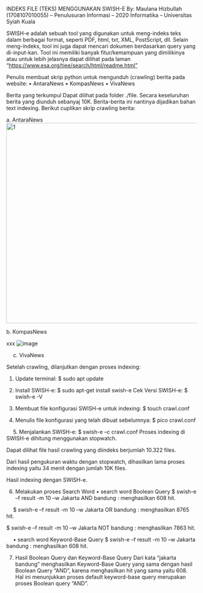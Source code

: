 INDEKS FILE (TEKS) MENGGUNAKAN SWISH-E
By: 	Maulana Hizbullah (1708107010055) – Penulusuran Informasi – 2020
Informatika – Universitas Syiah Kuala

SWISH-e adalah sebuah tool yang digunakan untuk meng-indeks teks dalam berbagai format, seperti PDF, html, txt, XML, PostScript, dll. Selain meng-indeks, tool ini juga dapat mencari dokumen berdasarkan query yang di-input-kan. Tool ini memiliki banyak fitur/kemampuan yang dimilikinya atau untuk lebih jelasnya dapat dilihat pada laman “https://www.esa.org/tiee/search/html/readme.html”

Penulis membuat skrip python untuk mengunduh (crawling) berita pada website:
•	AntaraNews
•	KompasNews
•	VivaNews

Berita yang terkumpul Dapat dilihat pada folder ./file. Secara keseluruhan berita yang diunduh sebanyaj 10K. Berita-berita ini nantinya dijadikan bahan text indexing. Berikut cuplikan skrip crawling berita:

a.	AntaraNews
<img width="530" alt="1" src="https://user-images.githubusercontent.com/49058895/97707301-aef62080-1ae9-11eb-866f-79c8dbf508e1.png">

b.	KompasNews
 
 
xxx
![image](https://user-images.githubusercontent.com/49058895/97707470-ec5aae00-1ae9-11eb-8598-3446f65ac0e8.png)

 
c.	VivaNews
 
 

Setelah crawling, dilanjutkan dengan proses indexing:
1.	Update terminal: $ sudo apt update
 
2.	Install SWISH-e: $ sudo apt-get install swish-e
Cek Versi SWISH-e: $ swish-e -V
 

3.	Membuat file konfigurasi SWISH-e untuk indexing: $ touch crawl.conf 
 

4.	Menulis file konfigurasi yang telah dibuat sebelumnya: $ pico crawl.conf
 
 
5.	Menjalankan SWISH-e: $ swish-e –c crawl.conf 
Proses indexing di SWISH-e dihitung menggunakan stopwatch.
 

Dapat dilihat file hasil crawling yang diindeks berjumlah 10.322 files.
 

Dari hasil pengukuran waktu dengan stopwatch, dihasilkan lama proses indexing yaitu 34 menit dengan jumlah 10K files.
 
Hasil indexing dengan SWISH-e.
 

6.	Melakukan proses Search Word
•	search word Boolean Query
$ swish-e –f result -m 10 –w Jakarta AND bandung : menghasilkan 608 hit.
 
 
$ swish-e –f result -m 10 –w Jakarta OR bandung : menghasilkan 8765 hit.
 

$ swish-e –f result -m 10 –w Jakarta NOT bandung : menghasilkan 7863 hit.
 
 
•	search word Keyword-Base Query
$ swish-e –f result -m 10 –w Jakarta bandung : menghasilkan 608 hit.
 

7.	Hasil Boolean Query dan Keyword-Base Query
Dari kata “jakarta bandung” menghasilkan Keyword-Base Query yang sama dengan hasil Boolean Query “AND”, karena menghasilkan hit yang sama yaitu 608. Hal ini menunjukkan proses default keyword-base query merupakan proses Boolean query “AND”.
